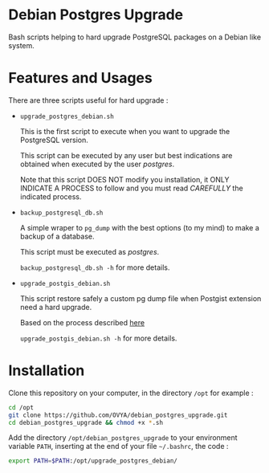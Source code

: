 # Debian Postgres Upgrade

Bash scripts helping to hard upgrade PostgreSQL packages on a Debian like system.

# Features and Usages

There are three scripts useful for hard upgrade :    

* `upgrade_postgres_debian.sh`

  This is the first script to execute when you want to upgrade the
  PostgreSQL version.
  
  This script can be executed by any user but best indications are
  obtained when executed by the user *postgres*.
  
  Note that this script DOES NOT modify you installation, it ONLY
  INDICATE A PROCESS to follow and you must read *CAREFULLY* the
  indicated process.

* `backup_postgresql_db.sh`
  
  A simple wraper to `pg_dump` with the best options (to my mind) to
  make a backup of a database.
  
  This script must be executed as *postgres*.
  
  `backup_postgresql_db.sh -h` for more details.

* `upgrade_postgis_debian.sh`
  
  This script restore safely a custom pg dump file when Postgist extension need a hard upgrade.
  
  Based on the process described [here](http://www.postgis.org/docs/postgis_installation.html#hard_upgrade)
  
  `upgrade_postgis_debian.sh -h` for more details.

# Installation

Clone this repository on your computer, in the directory `/opt` for example :

```bash
cd /opt
git clone https://github.com/OVYA/debian_postgres_upgrade.git
cd debian_postgres_upgrade && chmod +x *.sh
```

Add the directory `/opt/debian_postgres_upgrade` to your environment
variable `PATH`, inserting at the end of your file `~/.bashrc`, the
code :

```bash
export PATH=$PATH:/opt/upgrade_postgres_debian/

```
